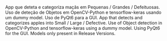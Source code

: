 App que deteta e categoriza maçãs em Pequenas / Grandes / Defeituosas. Uso de deteção de Objetos em OpenCV-Python e tensorflow-keras usando um dummy model. Uso de PyQt6 para a GUI.
App that detects and categorizes apples into Small / Large / Defective. Use of Object detection in OpenCV-Python and tensorflow-keras using a dummy model. Using PyQt6 for the GUI.
Models only present in Release Versions.
